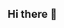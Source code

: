 ## Hi there 👋

<!--

All Data of This Account is Transferred here (https://github.com/hitesh-parwani)
-->
